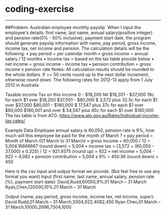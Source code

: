 # coding-exercise
----------------------------------------------------------------------------------
##Problem: Australian employee monthly payslip`
When I input the employee's details: first name, last name, annual salary(positive integer) and pension rate(0% - 50% inclusive), payment start
date,
the program should generate payslip information with name, pay period, gross income, income tax, net income and pension.
The calculation details will be the following:
• pay period = per calendar month
• gross income = annual salary / 12 months
• income tax = based on the tax table provide below
• net income = gross income - income tax
• pension contribution = gross income x pension rate
Notes: All calculation results should be rounded to the whole dollars. If >= 50 cents round up to the next dollar increment, otherwise round down.
The following rates for 2012-13 apply from 1 July 2012 in Australia




Taxable income Tax on this income
0 - $18,200 Nil
$18,201 - $37,000 19c for each $1 over $18,200
$37,001 - $80,000 $  3,572 plus 32.5c for each $1 over $37,000
$80,001 - $180,000 $  17,547 plus 37c for each $1 over $80,000
$180,001 and over $   54,547 plus 45c for each $1 over $180,000
The tax table is from ATO:
https://www.ato.gov.au/Rates/Individual-income-tax-rates/

Example Data
Employee annual salary is 60,050, pension rate is 9%, how much will this employee be paid for the month of March ?
• pay period = Month of March (01 March to 31 March)
• gross income = 60,050 / 12 = 5,004.16666667 (round down) = 5,004
• income tax = (3,572 + (60,050 - 37,000) x 0.325) / 12 = 921.9375 (round up) = 922
• net income = 5,004 - 922 = 4,082
• pension contribution = 5,004 x 9% = 450.36 (round down) = 450

Here is the csv input and output format we provide. (But feel free to use any format you want)
Input (first name, last name, annual salary, pension rate (%), payment start date):
David,Rudd,60050,9%,01 March – 31 March
Ryan,Chen,120000,10%,01 March – 31 March

Output (name, pay period, gross income, income tax, net income, super):
David Rudd,01 March – 31 March,5004,922,4082,450
Ryan Chen,01 March – 31 March,10000,2696,7304,1000

